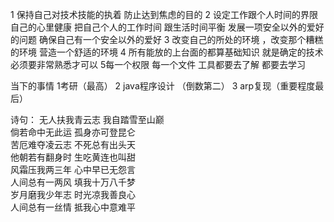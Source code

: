 1 保持自己对技术技能的执着 防止达到焦虑的目的 
2 设定工作跟个人时间的界限 
自己的心里健康  把自己个人的工作时间 跟生活时间平衡 
发展一项安全以外的爱好 的问题 
确保自己有一个安全以外的爱好 
3 改变自己的所处的环境 ，改变那个糟糕的环境 营造一个舒适的环境
4 所有能放的上台面的都算基础知识   就是确定的技术 必须要非常熟悉才可以 
5每一个权限 每一个文件 工具都要去了解 都要去学习 

当下的事情 1考研（最高）
          2 java程序设计 （倒数第二）
          3 arp复现（重要程度最后）

诗句：
无人扶我青云志 我自踏雪至山巅  
倘若命中无此运 孤身亦可登昆仑  
苦厄难夺凌云志 不死总有出头天  
他朝若有翻身时 生吃黄连也叫甜  
风霜压我两三年 心中早已无怨言  
人间总有一两风 填我十万八千梦  
岁月磨我少年志 时光凉我善良心  
人间总有一丝情 抵我心中意难平